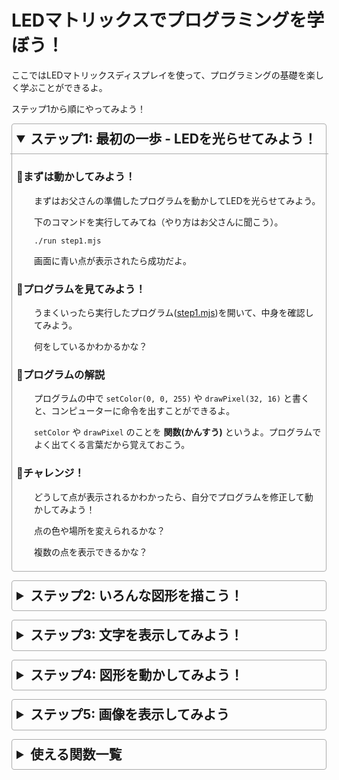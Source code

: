 <style type="text/css" rel="stylesheet">
details {
    border: 1px solid #aaa;
    border-radius: 4px;
    padding: 0.5em 0.5em 0;
    margin-bottom: 1em;
    transition: padding 0.3s ease;
}

summary {
    cursor: pointer;
    font-weight: bold;
    font-size: 1.5em;
    margin: -0.5em -0.5em 0;
    padding: 0.5em;
    transition: background-color 0.3s ease;
}

details[open] {
    padding: 0.5em;
}

details[open] summary {
    border-bottom: 1px solid #aaa;
    margin-bottom: 0.5em;
}

details > :not(summary, h3) {
    margin-left: 2em;
}
</style>

# LEDマトリックスでプログラミングを学ぼう！

ここではLEDマトリックスディスプレイを使って、プログラミングの基礎を楽しく学ぶことができるよ。

ステップ1から順にやってみよう！

<details open>
<summary>ステップ1: 最初の一歩 - LEDを光らせてみよう！</summary>

### 🚀まずは動かしてみよう！

まずはお父さんの準備したプログラムを動かしてLEDを光らせてみよう。

下のコマンドを実行してみてね（やり方はお父さんに聞こう）。

```shell
./run step1.mjs
```

画面に青い点が表示されたら成功だよ。

### 📖プログラムを見てみよう！

うまくいったら実行したプログラム([step1.mjs](step1.mjs))を開いて、中身を確認してみよう。

何をしているかわかるかな？

### 🔰プログラムの解説

プログラムの中で `setColor(0, 0, 255)` や `drawPixel(32, 16)` と書くと、コンピューターに命令を出すことができるよ。

`setColor` や `drawPixel` のことを **関数(かんすう)** というよ。プログラムでよく出てくる言葉だから覚えておこう。

### 💪チャレンジ！

どうして点が表示されるかわかったら、自分でプログラムを修正して動かしてみよう！

点の色や場所を変えられるかな？

複数の点を表示できるかな？
</details>

<details>
<summary>ステップ2: いろんな図形を描こう！</summary>

### 🚀まずは動かしてみよう！

下のコマンドを実行してみよう！いろんな図形が表示されるよ。
```shell
./run step2.mjs
```

### 📖プログラムを見てみよう！

プログラム([step2.mjs](step2.mjs))を開いて、中身を確認してみよう。

図形を描く方法がわかるかな？

### 💪チャレンジ！

いろんな図形を組み合わせて、好きな絵を描いてみよう
</details>

<details>
<summary>ステップ3: 文字を表示してみよう！</summary>

### 🚀まずは動かしてみよう！
下のコマンドを実行すると、LEDマトリックスに文字が表示されるよ。
```shell
./run step3.mjs
```

### 📖プログラムを見てみよう！
プログラム([step3.mjs](step3.mjs))を開いて、中身を確認してみよう。
文字の表示の仕方がわかるかな？

### 💪チャレンジ！
- 違う文字を表示してみよう
- 文字の色を変えてみよう
- 文字の位置を変えてみよう

</details>

<details>
<summary>ステップ4: 図形を動かしてみよう！</summary>

### 🚀まずは動かしてみよう！
下のコマンドを実行すると、画面の小さな四角形が動き出すよ。
```shell
./run step4.mjs
```

### 📖プログラムを見てみよう！
どうやって動かしているんだろう？プログラム([step4.mjs](step4.mjs))を開いて、中身を確認してみよう。

### 💪チャレンジ！

四角形をもっと遠くまで動かせるかな？

四角形を別の方向に動かせるかな？

### 🤔もっと簡単な方法はないのかな？
四角形を動かすプログラムを書いてみて、どう感じたかな？

もっと楽に書ける方法を知りたかったら、このプログラム([step4a.mjs](step4a.mjs))も見てみよう。

</details>

<details>
<summary>ステップ5: 画像を表示してみよう</summary>

### 🚀まずは動かしてみよう！
下のコマンドを実行すると、LEDマトリックスに画像が表示されるよ。
```shell
./run step5.mjs
```

### 📖プログラムを見てみよう！
プログラム([step5.mjs](step5.mjs))を開いて、中身を確認してみよう。
画像の表示の仕方がわかるかな？

### 💪チャレンジ！
- 自分の好きな画像を表示してみよう
- ステップ3で学んだことを使って、画像を動かしてみよう

</details>


<details>
<summary>使える関数一覧</summary>

### setColor - 色を指定する
```js
setColor(r, g, b)
```
- r: 赤の明るさ (0から255までの数字、大きいほど明るい)
- g: 緑の明るさ (0から255までの数字、大きいほど明るい)
- b: 青の明るさ (0から255までの数字、大きいほど明るい)

### setPixel - 点を打つ
```js
setPixel(x, y)
```
- x: X座標（0から127までの数字で、左から何番目か）
- y: Y座標（0から63までの数字で、上から何番目か）

### drawLine - 線を引く
```js
drawLine(x1, y1, x2, y2)
```
- x1: 始点のX座標 (0から127までの数字で、左から何番目か)
- y1: 始点のY座標 (0から31までの数字で、上から何番目か)
- x2: 終点のX座標 (0から127までの数字で、左から何番目か)
- y2: 終点のY座標 (0から31までの数字で、上から何番目か)

### drawCircle - 円を描く
```js
drawCircle(x, y, r)
```
- x: 中心のX座標 (0から127までの数字で、左から何番目か)
- y: 中心のY座標 (0から31までの数字で、上から何番目か)
- r: 半径

### drawRect - 枠だけの長方形を描く
```js
drawRect(x, y, w, h)
```
- x: 左上のX座標 (0から127までの数字で、左から何番目か)
- y: 左上のY座標 (0から31までの数字で、上から何番目か)
- w: 横幅
- h: 高さ

### fillRect - 塗りつぶされた長方形を描く
```js
fillRect(x, y, w, h)
```
- x: 左上のX座標 (0から127までの数字で、左から何番目か)
- y: 左上のY座標 (0から31までの数字で、上から何番目か)
- w: 横幅
- h: 高さ

### drawText - 文字を表示
```js
drawText(text, x, y, size)
```
- text: 表示する文字
- x: X座標 (0から127までの数字で、左から何番目か)
- y: Y座標 (0から31までの数字で、上から何番目か)
- size: 文字の大きさ (16, 24, 32 のどれか)

### loadImage - 画像を読み込む
```js
const image = await loadImage(path)
```
 * @param {string} path 画像ファイルの場所

### drawImage - 画像を表示
```js
drawImage(image, x, y)
```
- image: 読み込んだ画像
- x: X座標 (0から127までの数字で、左から何番目か)
- y: Y座標 (0から31までの数字で、上から何番目か)

### sleep - 待つ
```js
await sleep(sec)
```
- sec: 待つ秒数

</details>
